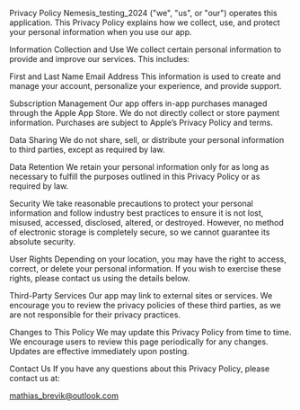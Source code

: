 Privacy Policy
Nemesis_testing_2024 ("we", "us", or "our") operates this application. This Privacy Policy explains how we collect, use, and protect your personal information when you use our app.

Information Collection and Use
We collect certain personal information to provide and improve our services. This includes:

First and Last Name
Email Address
This information is used to create and manage your account, personalize your experience, and provide support.

Subscription Management
Our app offers in-app purchases managed through the Apple App Store. We do not directly collect or store payment information. Purchases are subject to Apple’s Privacy Policy and terms.

Data Sharing
We do not share, sell, or distribute your personal information to third parties, except as required by law.

Data Retention
We retain your personal information only for as long as necessary to fulfill the purposes outlined in this Privacy Policy or as required by law.

Security
We take reasonable precautions to protect your personal information and follow industry best practices to ensure it is not lost, misused, accessed, disclosed, altered, or destroyed. However, no method of electronic storage is completely secure, so we cannot guarantee its absolute security.

User Rights
Depending on your location, you may have the right to access, correct, or delete your personal information. If you wish to exercise these rights, please contact us using the details below.

Third-Party Services
Our app may link to external sites or services. We encourage you to review the privacy policies of these third parties, as we are not responsible for their privacy practices.

Changes to This Policy
We may update this Privacy Policy from time to time. We encourage users to review this page periodically for any changes. Updates are effective immediately upon posting.

Contact Us
If you have any questions about this Privacy Policy, please contact us at:

mathias_brevik@outlook.com

